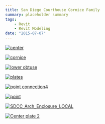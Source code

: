 ```yaml
---
title: San Diego Courthouse Cornice Family
summary: placeholder summary
tags:
    - Revit
    - Revit Modeling
date: "2015-07-07"
---
```


[![center](http://www.ericanastas.com/wp-content/uploads/2015/07/center-636x310.png)](center.png)

[![cornice](http://www.ericanastas.com/wp-content/uploads/2015/07/cornice-636x310.png)](cornice.png)

[![lower obtuse](http://www.ericanastas.com/wp-content/uploads/2015/07/lower-obtuse-636x310.png)](lower-obtuse.png)

[![plates](http://www.ericanastas.com/wp-content/uploads/2015/07/plates-636x310.png)](plates.png)

[![point connection4](http://www.ericanastas.com/wp-content/uploads/2015/07/point-connection4-636x310.png)](point-connection4.png)

[![point](http://www.ericanastas.com/wp-content/uploads/2015/07/point-636x310.png)](point.png)

[![SDCC_Arch_Enclosure_LOCAL](http://www.ericanastas.com/wp-content/uploads/2015/07/SDCC_Arch_Enclosure_LOCAL-636x310.png)](SDCC_Arch_Enclosure_LOCAL.png)

[![Center plate 2](http://www.ericanastas.com/wp-content/uploads/2015/07/Center-plate-2-636x310.png)](Center-plate-2.png)
